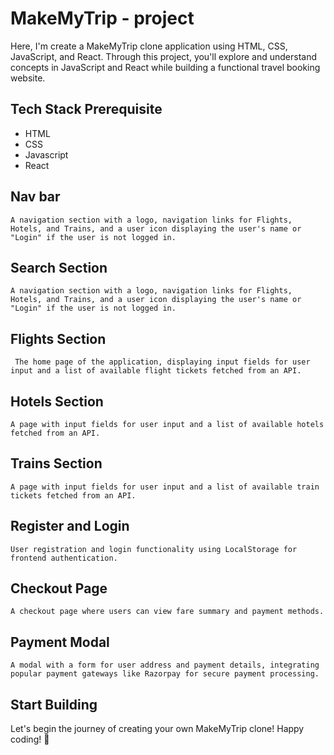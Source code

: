 
# MakeMyTrip - project

Here, I'm create a MakeMyTrip clone application using HTML, CSS, JavaScript, and React. Through this project, you'll explore and understand concepts in JavaScript and React while building a functional travel booking website.


## Tech Stack Prerequisite

- HTML
- CSS
- Javascript
- React


## Nav bar

`A navigation section with a logo, navigation links for Flights, Hotels, and Trains, and a user icon displaying the user's name or "Login" if the user is not logged in.`

## Search Section

`A navigation section with a logo, navigation links for Flights, Hotels, and Trains, and a user icon displaying the user's name or "Login" if the user is not logged in.`

## Flights Section

` The home page of the application, displaying input fields for user input and a list of available flight tickets fetched from an API.`

## Hotels Section

`A page with input fields for user input and a list of available hotels fetched from an API.`

## Trains Section

`A page with input fields for user input and a list of available train tickets fetched from an API.`

## Register and Login

`User registration and login functionality using LocalStorage for frontend authentication.`

## Checkout Page

`A checkout page where users can view fare summary and payment methods.`

## Payment Modal

`A modal with a form for user address and payment details, integrating popular payment gateways like Razorpay for secure payment processing.`

## Start Building

Let's begin the journey of creating your own MakeMyTrip clone! Happy coding! 🚀

